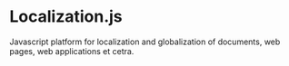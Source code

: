 # Localization.js
Javascript platform for localization and globalization of documents, web pages, web applications et cetra. 
